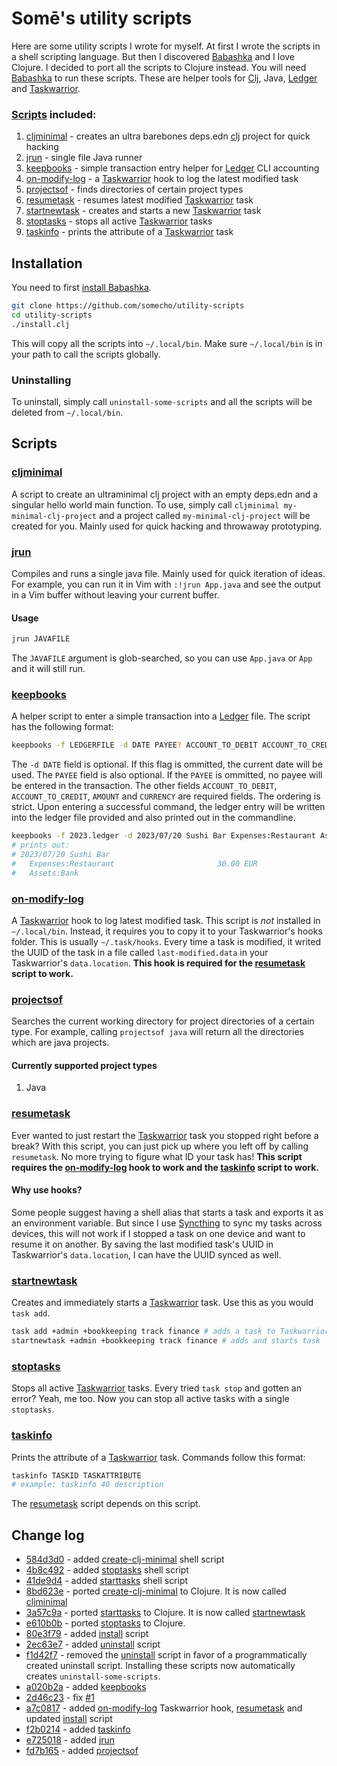 # Somē's utility scripts

Here are some utility scripts I wrote for myself. At first I wrote the scripts in a shell scripting language. But then I discovered [Babashka](https://github.com/babashka/babashka) and I love Clojure. I decided to port all the scripts to Clojure instead. You will need [Babashka](https://github.com/babashka/babashka) to run these scripts. These are helper tools for [Clj](https://clojure.org/guides/deps_and_cli), Java, [Ledger](https://github.com/ledger/ledger) and [Taskwarrior](https://github.com/GothenburgBitFactory/taskwarrior).

### [Scripts](#scripts) included:
1. [cljminimal](#cljminimal) - creates an ultra barebones deps.edn [clj](https://clojure.org/guides/deps_and_cli) project for quick hacking
2. [jrun](#jrun) - single file Java runner 
3. [keepbooks](#keepbooks) - simple transaction entry helper for [Ledger](https://github.com/ledger/ledger) CLI accounting
4. [on-modify-log](#on-modify-log) - a [Taskwarrior](https://github.com/GothenburgBitFactory/taskwarrior) hook to log the latest modified task
5. [projectsof](#projectsof) - finds directories of certain project types
6. [resumetask](#resumetask) - resumes latest modified [Taskwarrior](https://github.com/GothenburgBitFactory/taskwarrior) task
7. [startnewtask](#startnewtask) - creates and starts a new [Taskwarrior](https://github.com/GothenburgBitFactory/taskwarrior) task
8. [stoptasks](#stoptasks) - stops all active [Taskwarrior](https://github.com/GothenburgBitFactory/taskwarrior) tasks
9. [taskinfo](#taskinfo) - prints the attribute of a [Taskwarrior](https://github.com/GothenburgBitFactory/taskwarrior) task
 
## Installation
You need to first [install Babashka](https://github.com/babashka/babashka#quickstart). 
 ```sh
 git clone https://github.com/somecho/utility-scripts
 cd utility-scripts
 ./install.clj 
 ```
 This will copy all the scripts into `~/.local/bin`. Make sure `~/.local/bin` is in your path to call the scripts globally.
 
### Uninstalling
 To uninstall, simply call `uninstall-some-scripts` and all the scripts will be deleted from `~/.local/bin`.
 
## Scripts
 
### [cljminimal](./cljminimal.clj)
A script to create an ultraminimal clj project with an empty deps.edn and a singular hello world main function. To use, simply call `cljminimal my-minimal-clj-project` and a project called `my-minimal-clj-project` will be created for you. Mainly used for quick hacking and throwaway prototyping.

### [jrun](./jrun.clj)
Compiles and runs a single java file. Mainly used for quick iteration of ideas. For example, you can run it in Vim with `:!jrun App.java` and see the output in a Vim buffer without leaving your current buffer.
#### Usage
```sh
jrun JAVAFILE
```
The `JAVAFILE` argument is glob-searched, so you can use `App.java` or `App` and it will still run.

### [keepbooks](./keepbooks.clj)
A helper script to enter a simple transaction into a [Ledger](https://github.com/ledger/ledger) file. The script has the following format:
```sh
keepbooks -f LEDGERFILE -d DATE PAYEE? ACCOUNT_TO_DEBIT ACCOUNT_TO_CREDIT AMOUNT CURRENCY
```
The `-d DATE` field is optional. If this flag is ommitted, the current date will be used. The `PAYEE` field is also optional. If the `PAYEE` is ommitted, no payee will be entered in the transaction. The other fields `ACCOUNT_TO_DEBIT`, `ACCOUNT_TO_CREDIT`, `AMOUNT` and `CURRENCY` are required fields. The ordering is strict. Upon entering a successful command, the ledger entry will be written into the ledger file provided and also printed out in the commandline.
```sh
keepbooks -f 2023.ledger -d 2023/07/20 Sushi Bar Expenses:Restaurant Assets:Bank 30.00 EUR
# prints out:
# 2023/07/20 Sushi Bar
#   Expenses:Restaurant                       30.00 EUR
#   Assets:Bank
```
### [on-modify-log](./on-modify-log.clj)
A [Taskwarrior](https://github.com/GothenburgBitFactory/taskwarrior) hook to log latest modified task. This script is _not_ installed in `~/.local/bin`. Instead, it requires you to copy it to your Taskwarrior's hooks folder. This is usually `~/.task/hooks`. Every time a task is modified, it writed the UUID of the task in a file called `last-modified.data` in your Taskwarrior's `data.location`. **This hook is required for the [resumetask](#resumetask) script to work.**

### [projectsof](./projectsof.clj)
Searches the current working directory for project directories of a certain type. For example, calling `projectsof java` will return all the directories which are java projects. 

#### Currently supported project types
1. Java


### [resumetask](./resumetask.clj)
Ever wanted to just restart the [Taskwarrior](https://github.com/GothenburgBitFactory/taskwarrior) task you stopped right before a break? With this script, you can just pick up where you left off by calling `resumetask`. No more trying to figure what ID your task has! **This script requires the [on-modify-log](#on-modify-log) hook to work and the [taskinfo](#taskinfo) script to work.**

#### Why use hooks?
Some people suggest having a shell alias that starts a task and exports it as an environment variable. But since I use [Syncthing](https://github.com/syncthing/syncthing) to sync my tasks across devices, this will not work if I stopped a task on one device and want to resume it on another. By saving the last modified task's UUID in Taskwarrior's `data.location`, I can have the UUID synced as well.

### [startnewtask](./startnewtask.clj)
Creates and immediately starts a [Taskwarrior](https://github.com/GothenburgBitFactory/taskwarrior) task. Use this as you would `task add`.
```sh
task add +admin +bookkeeping track finance # adds a task to Taskwarrior
startnewtask +admin +bookkeeping track finance # adds and starts task
```
### [stoptasks](./stoptasks.clj)
Stops all active [Taskwarrior](https://github.com/GothenburgBitFactory/taskwarrior) tasks. Every tried `task stop` and gotten an error? Yeah, me too. Now you can stop all active tasks with a single `stoptasks`.

### [taskinfo](./taskinfo.clj)
Prints the attribute of a [Taskwarrior](https://github.com/GothenburgBitFactory/taskwarrior) task. Commands follow this format:
```sh
taskinfo TASKID TASKATTRIBUTE
# example: taskinfo 40 description
```
The [resumetask](#resumetask) script depends on this script.

## Change log
- [584d3d0](https://github.com/somecho/utility-scripts/commit/584d3d04b3d9d2a9d1fdd79789e7c4908daa40be) - added [create-clj-minimal](https://github.com/somecho/utility-scripts/blob/41de9d4fd0103c7b1cefa4b47439054353a59a91/create-clj-minimal) shell script
- [4b8c492](https://github.com/somecho/utility-scripts/commit/4b8c492ecd1725646dbff502a19a77cc73c52747) - added [stoptasks](https://github.com/somecho/utility-scripts/blob/41de9d4fd0103c7b1cefa4b47439054353a59a91/stoptasks) shell script
- [41de9d4](https://github.com/somecho/utility-scripts/commit/41de9d4fd0103c7b1cefa4b47439054353a59a91) - added [starttasks](https://github.com/somecho/utility-scripts/blob/41de9d4fd0103c7b1cefa4b47439054353a59a91/starttask) shell script
- [8bd623e](https://github.com/somecho/utility-scripts/commit/8bd623ef16068c4ed0ece1d1df32ed6bb0b210b8) - ported [create-clj-minimal](https://github.com/somecho/utility-scripts/blob/41de9d4fd0103c7b1cefa4b47439054353a59a91/create-clj-minimal) to Clojure. It is now called [cljminimal](./cljminimal.clj)
- [3a57c9a](https://github.com/somecho/utility-scripts/commit/3a57c9abac263ceea7add9513b70868862b98d1d) - ported [starttasks](https://github.com/somecho/utility-scripts/blob/41de9d4fd0103c7b1cefa4b47439054353a59a91/starttask) to Clojure. It is now called [startnewtask](./startnewtask.clj)
- [e610b0b](https://github.com/somecho/utility-scripts/commit/e610b0b5c82580de74f6ccb644e9e092f9f7e130) - ported [stoptasks](./stoptasks.clj) to Clojure.
- [80e3f79](https://github.com/somecho/utility-scripts/commit/80e3f792e56c5b620fa5ff1a6493c8b913188df7) - added [install](./install.clj) script
- [2ec63e7](https://github.com/somecho/utility-scripts/commit/2ec63e7e77a2adb9f3b2e22090f85a911868f238) - added [uninstall](https://github.com/somecho/utility-scripts/blob/2ec63e7e77a2adb9f3b2e22090f85a911868f238/uninstall-some-utils.clj) script
- [f1d42f7](https://github.com/somecho/utility-scripts/commit/f1d42f7bc172d9ffdf51419d17b5d7792dabe70e) - removed the [uninstall](https://github.com/somecho/utility-scripts/blob/2ec63e7e77a2adb9f3b2e22090f85a911868f238/uninstall-some-utils.clj) script in favor of a programmatically created uninstall script. Installing these scripts now automatically creates `uninstall-some-scripts`.
- [a020b2a](https://github.com/somecho/utility-scripts/commit/a020b2aba3fdbcc132e53df2b4859d5aab88e9f1) - added [keepbooks](./keepbooks.clj)
- [2d46c23](https://github.com/somecho/utility-scripts/commit/2d46c233a158950a3b2860f405a7dfb81484e06e) - fix [#1](https://github.com/somecho/utility-scripts/issues/1)
- [a7c0817](https://github.com/somecho/utility-scripts/commit/a7c081747dc0ec4404f6a17dc3f9141316cdc534) - added [on-modify-log](./on-modify-log.clj) Taskwarrior hook, [resumetask](./resumetask.clj) and updated [install](./install.clj) script
- [f2b0214](https://github.com/somecho/utility-scripts/commit/f2b021434554a3491c5cf07aced3a33479e662d1) - added [taskinfo](./taskinfo.clj) 
- [e725018](https://github.com/somecho/utility-scripts/commit/e7250185cc92cb0d2626b0048817ccd8a4e3cb5d) - added [jrun](./jrun.clj)
- [fd7b165](https://github.com/somecho/utility-scripts/commit/fd7b165136f06fcd8c018401942c008ba0a261da) - added [projectsof](./projectsof.clj)
